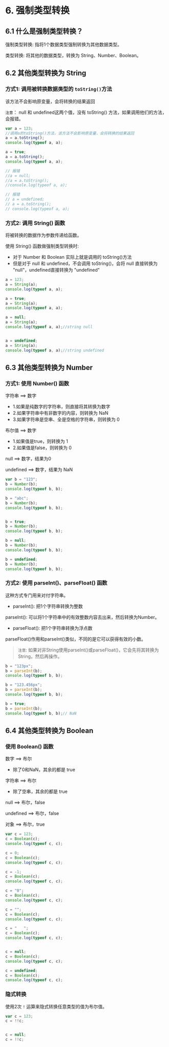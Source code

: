 # 6. 强制类型转换

## 6.1 什么是强制类型转换？

强制类型转换: 指将1个数据类型强制转换为其他数据类型。

类型转换: 将其他的数据类型，转换为 String、Number、Boolean。


## 6.2 其他类型转换为 String

### 方式1: 调用被转换数据类型的 `toString()`方法

该方法不会影响原变量，会将转换的结果返回

`注意`： null 和 undefined这两个值，没有 toString() 方法，如果调用他们的方法，会报错。

```js
var a = 123;
//调用a的toString()方法，该方法不会影响原变量，会将转换的结果返回
a = a.toString();
console.log(typeof a, a);

a = true;
a = a.toString();
console.log(typeof a, a);

// 报错
//a = null;
//a = a.toString();
//console.log(typeof a, a);

// 报错
// a = undefined;
// a = a.toString();
// console.log(typeof a, a);
```

### 方式2: 调用 String() 函数

将被转换的数据作为参数传递给函数。

使用 String() 函数做强制类型转换时:
* 对于 Number 和 Boolean 实际上就是调用的 toString()方法
* 但是对于 null 和 undefined，不会调用 toString()，会将 null 直接转换为 "null"，undefined直接转换为 "undefined"

```js
a = 123;
a = String(a);
console.log(typeof a, a);

a = true;
a = String(a);
console.log(typeof a, a);

a = null;
a = String(a);
console.log(typeof a, a);//string null


a = undefined;
a = String(a);
console.log(typeof a, a);//string undefined
```


## 6.3 其他类型转换为 Number

### 方式1: 使用 Number() 函数

字符串 ==> 数字

* 1.如果是纯数字的字符串，则直接将其转换为数字
* 2.如果字符串中有非数字的内容，则转换为 NaN
* 3.如果字符串是空串、全是空格的字符串，则转换为 0

布尔值 ==> 数字
* 1.如果值是true，则转换为 1
* 2.如果值是false，则转换为 0


null ==> 数字，结果为0

undefined ==> 数字，结果为 NaN


```js
var b = "123";
b = Number(b);
console.log(typeof b, b);

b = "abc";
b = Number(b);
console.log(typeof b, b);


b = true;
b = Number(b);
console.log(typeof b, b);

b = null;
b = Number(b);
console.log(typeof b, b);

b = undefined;
b = Number(b);
console.log(typeof b, b);
```

### 方式2: 使用 parseInt()、parseFloat() 函数 
这种方式专门用来对付字符串。

* parseInt(): 把1个字符串转换为整数
  
parseInt(): 可以将1个字符串中的有效整数内容去出来，然后转换为Number。


* parseFloat(): 把1个字符串转换为浮点数

parseFloat()作用和parseInt()类似，不同的是它可以获得有效的小数。

> `注意`: 如果对非String使用parseInt()或parseFloat()，它会先将其转换为String，然后再操作。

```js
b = "123px";
b = parseInt(b);
console.log(typeof b, b);

b = "123.456px";
b = parseInt(b);
console.log(typeof b, b);

b = true;
b = parseInt(b);
console.log(typeof b, b);// NaN
```


## 6.4 其他类型转换为 Boolean

### 使用 Boolean() 函数

数字 ==> 布尔
* 除了0和NaN，其余的都是 true

字符串 ==> 布尔
* 除了空串，其余的都是 true

null ==> 布尔，false

undefined ==> 布尔，false

对象 ==> 布尔，true


```js
var c = 123;
c = Boolean(c);
console.log(typeof c, c);

c = 0;
c = Boolean(c);
console.log(typeof c, c);

c = -1;
c = Boolean(c);
console.log(typeof c, c);

c = "0";
c = Boolean(c);
console.log(typeof c, c);

c = "";
c = Boolean(c);
console.log(typeof c, c);

c = "   ";
c = Boolean(c);
console.log(typeof c, c);


c = null;
c = Boolean(c);
console.log(typeof c, c);

c = undefined;
c = Boolean(c);
console.log(typeof c, c);
```

### 隐式转换

使用2次 `!` 运算来隐式转换任意类型的值为布尔值。

```js
var c = 123;
c = !!c;


c = null;
c = !!c;
```
